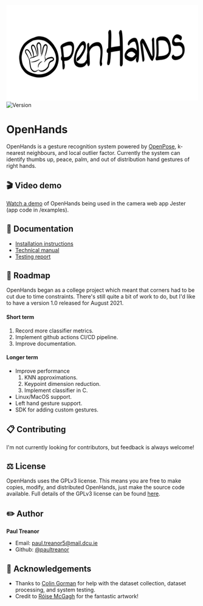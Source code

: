 ![artwork](static/artwork.png)
![Version](https://img.shields.io/badge/Version-0.1.0-blue)
 
# OpenHands 
OpenHands is a gesture recognition system powered by [OpenPose](https://github.com/CMU-Perceptual-Computing-Lab/openpose), k-nearest neighbours, and local outlier factor.  Currently the system can identify thumbs up, peace, palm, and out of distribution hand gestures of right hands. 

## :clapper:  Video demo
[Watch a demo](https://www.youtube.com/watch?v=QSDZ-cdyGXw) of OpenHands being used in the camera web app Jester (app code in /examples).

## :memo:  Documentation
* [Installation instructions](https://github.com/PaulTreanor/OpenHands/blob/main/docs/installation.md)
* [Technical manual](https://github.com/PaulTreanor/OpenHands/blob/initial-commits/docs/technical_manual.pdf)
* [Testing report](https://github.com/PaulTreanor/OpenHands/blob/initial-commits/docs/testing_report.pdf)

## :taxi:  Roadmap
OpenHands began as a college project which meant that corners had to be cut due to time constraints. There's still quite a bit of work to do, but I'd like to have a version 1.0 released for August 2021.

#### Short term
1. Record more classifier metrics. 
2. Implement github actions CI/CD pipeline. 
3. Improve documentation. 

#### Longer term 
* Improve performance 
	1. KNN approximations.
	2. Keypoint dimension reduction.
	3. Implement classifier in C. 
* Linux/MacOS support.
* Left hand gesture support. 
* SDK for adding custom gestures. 

## :clipboard:  Contributing
I'm not currently looking for contributors, but feedback is always welcome!

## :balance_scale:  License 
OpenHands uses the GPLv3 license. This means you are free to make copies, modify, and distributed OpenHands, just make the source code available. Full details of the GPLv3 license can be found [here](https://github.com/PaulTreanor/OpenHands/blob/main/LICENSE).

## :pencil2:  Author
**Paul Treanor** 
* Email: paul.treanor5@mail.dcu.ie
* Github: [@paultreanor](https://github.com/PaulTreanor)

## :clap:  Acknowledgements 
- Thanks to [Colin Gorman](https://ie.linkedin.com/in/colin-gorman-037b67181) for help with the dataset collection, dataset processing, and system testing.
- Credit to [Róise McGagh](https://ie.linkedin.com/in/r%C3%B3ise-mcgagh) for the fantastic artwork!